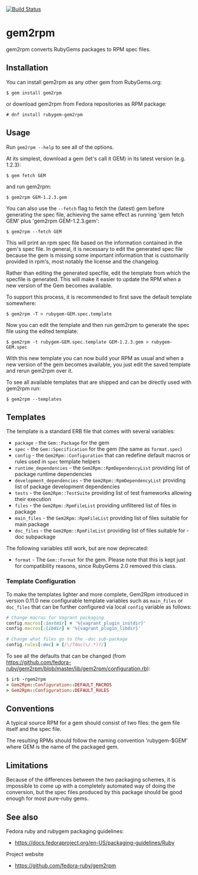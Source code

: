 [![Build Status](https://travis-ci.org/fedora-ruby/gem2rpm.svg?branch=master)](https://travis-ci.org/fedora-ruby/gem2rpm)

# gem2rpm

gem2rpm converts RubyGems packages to RPM spec files.

## Installation

You can install gem2rpm as any other gem from RubyGems.org:

```
$ gem install gem2rpm
```

or download gem2rpm from Fedora repositories as RPM package:

```
# dnf install rubygem-gem2rpm
```

## Usage

Run `gem2rpm --help` to see all of the options.

At its simplest, download a gem (let's call it GEM) in its latest
version (e.g. 1.2.3):

```
$ gem fetch GEM
```

and run gem2rpm:

```
$ gem2rpm GEM-1.2.3.gem
```

You can also use the `--fetch` flag to fetch the (latest) gem before generating the spec file, achieving the same effect as running 'gem fetch GEM' plus 'gem2rpm GEM-1.2.3.gem':

```
$ gem2rpm --fetch GEM
```

This will print an rpm spec file based on the information contained in the gem's spec file. In general, it is necessary to edit the generated spec file because the gem is missing some important information that is customarily provided in rpm's, most notably the license and the changelog.


Rather than editing the generated specfile, edit the template from which
the specfile is generated. This will make it easier to update the RPM when a new version of the Gem becomes available.

To support this process, it is recommended to first save the default
template somewhere:

```
$ gem2rpm -T > rubygem-GEM.spec.template
```

Now you can edit the template and then run gem2rpm to generate the spec file using the edited template:

```
$ gem2rpm -t rubygem-GEM.spec.template GEM-1.2.3.gem > rubygem-GEM.spec
```

With this new template you can now build your RPM as usual and when a new version of the gem becomes available, you just edit the saved template and rerun gem2rpm over it.

To see all available templates that are shipped and can be directly used with gem2rpm run:

```
$ gem2rpm --templates
```

## Templates

The template is a standard ERB file that comes with several variables:

- `package` - the `Gem::Package` for the gem
- `spec` - the `Gem::Specification` for the gem (the same as `format.spec`)
- `config` - the `Gem2Rpm::Configuration` that can redefine default macros or rules used in `spec` template helpers
- `runtime_dependencies` - the `Gem2Rpm::RpmDependencyList` providing list of package runtime dependencies
- `development_dependencies` - the `Gem2Rpm::RpmDependencyList` providing list of package development dependencies
- `tests` - the `Gem2Rpm::TestSuite` providing list of test frameworks allowing their execution
- `files` - the `Gem2Rpm::RpmFileList` providing unfiltered list of files in package
- `main_files` - the `Gem2Rpm::RpmFileList` providing list of files suitable for main package
- `doc_files` - the `Gem2Rpm::RpmFileList` providing list of files suitable for -doc subpackage

The following variables still work, but are now deprecated:

- `format` - The `Gem::Format` for the gem. Please note that this is kept just for compatibility reasons, since RubyGems 2.0 removed this class.

### Template Configuration

To make the templates lighter and more complete, Gem2Rpm introduced in version 0.11.0 new configurable template variables such as `main_files` or `doc_files` that can be further configured via local `config` variable as follows:

```ruby
# Change macros for Vagrant packaging
config.macros[:instdir] = '%{vagrant_plugin_instdir}'
config.macros[:libdir] = '%{vagrant_plugin_libdir}'

# Change what files go to the -doc sub-package
config.rules[:doc] = [/\/?doc(\/.*)?/]

```

To see all the defaults that can be changed (from https://github.com/fedora-ruby/gem2rpm/blob/master/lib/gem2rpm/configuration.rb):

```ruby
$ irb -rgem2rpm
> Gem2Rpm::Configuration::DEFAULT_MACROS
> Gem2Rpm::Configuration::DEFAULT_RULES
```

## Conventions

A typical source RPM for a gem should consist of two files: the gem file
itself and the spec file.

The resulting RPMs should follow the naming convention 'rubygem-$GEM'
where GEM is the name of the packaged gem.

## Limitations

Because of the differences between the two packaging schemes, it is impossible to come up with a completely automated way of doing the conversion, but the spec files produced by this package should be good enough for most pure-ruby gems.

## See also

Fedora ruby and rubygem packaging guidelines:
-  https://docs.fedoraproject.org/en-US/packaging-guidelines/Ruby

Project website
-  https://github.com/fedora-ruby/gem2rpm
